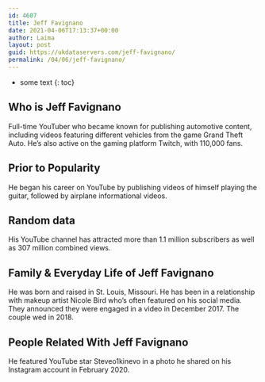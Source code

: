 ```yaml
---
id: 4607
title: Jeff Favignano
date: 2021-04-06T17:13:37+00:00
author: Laima
layout: post
guid: https://ukdataservers.com/jeff-favignano/
permalink: /04/06/jeff-favignano/
---
```


* some text
{: toc}


## Who is Jeff Favignano
                  
                  
                  
Full-time YouTuber who became known for publishing automotive content, including videos featuring different vehicles from the game Grand Theft Auto. He&#8217;s also active on the gaming platform Twitch, with 110,000 fans.
                  
              
            
              
            
                
                
                
## Prior to Popularity
                  
                  
                  
He began his career on YouTube by publishing videos of himself playing the guitar, followed by airplane informational videos.
                  
              
            
              
            
                
                
                
## Random data
                  
                  
                  
His YouTube channel has attracted more than 1.1 million subscribers as well as 307 million combined views. 
                  
              
            
              
            
                
                
                
## Family & Everyday Life of Jeff Favignano
                  
                  
                  
He was born and raised in St. Louis, Missouri. He has been in a relationship with makeup artist Nicole Bird who&#8217;s often featured on his social media. They announced they were engaged in a video in December 2017. The couple wed in 2018.
                  
              
            
              
            
                
                
                
## People Related With Jeff Favignano
                  
                  
                  
He featured YouTube star Steveo1kinevo in a photo he shared on his Instagram account in February 2020.
                  
              
            
              
            
                
              
            
              
              
            
            
              
            
          
          
          